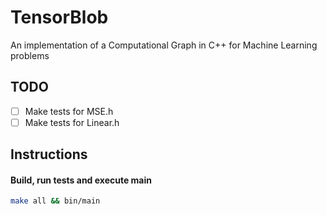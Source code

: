 # TensorBlob
An implementation of a Computational Graph in C++ for Machine Learning problems

## TODO

* [ ] Make tests for MSE.h
* [ ] Make tests for Linear.h

## Instructions

#### Build, run tests and execute main
```bash
make all && bin/main
```
